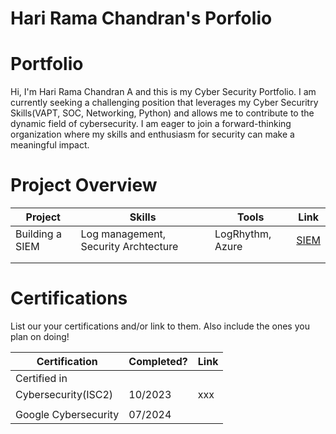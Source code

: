 # Hari Rama Chandran's  Porfolio

# Portfolio

Hi, I'm Hari Rama Chandran A and this is my Cyber Security Portfolio. I am currently seeking a challenging position that leverages my Cyber Securitry Skills(VAPT, SOC, Networking, Python) and allows me to contribute to the dynamic field of cybersecurity. I am eager to join a forward-thinking organization where my skills and enthusiasm for security can make a meaningful impact.


# Project Overview 
|     Project     |                 Skills                |     Tools       |      Link       |
| --------------- | ------------------------------------- | --------------- | --------------- |
| Building a SIEM | Log management, Security Archtecture  | LogRhythm, Azure|  <a href="[https://google.com]https://github.com/iMentorYT/SIEM/tree/main">SIEM</a>   |
|                 |                                       |                 |                 |
|                 |                                       |                 |                 |


# Certifications 
List our your certifications and/or link to them. Also include the ones you plan on doing!

|     Certification     |               Completed?               |     Link       |
| --------------------  | -------------------------------------- | ---------------| 
| Certified in          |                                        |                |
| Cybersecurity(ISC2)   |                10/2023                 |     xxx        | 
|                       |                                        |                |
| Google Cybersecurity  |                07/2024                 |                |

